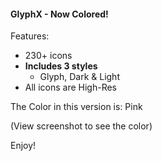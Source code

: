 #### GlyphX - Now Colored!

Features:
- 230+ icons
- **Includes 3 styles**
  - Glyph, Dark & Light
- All icons are High-Res

The Color in this version is: Pink

(View screenshot to see the color)


Enjoy!
